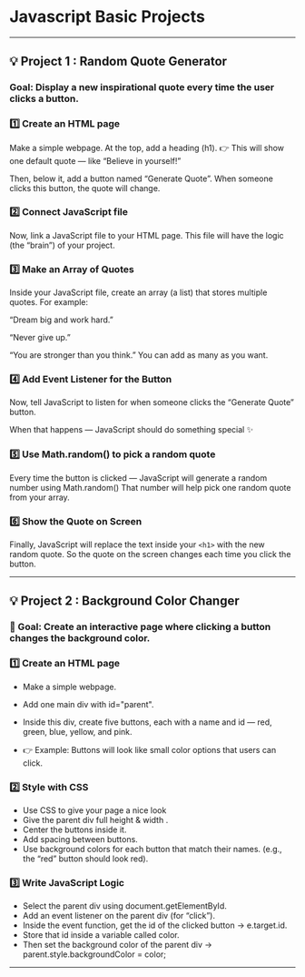 # Javascript Basic Projects 
---
## 💡 Project 1 : Random Quote Generator

### Goal: Display a new inspirational quote every time the user clicks a button.


### 1️⃣ Create an HTML page

Make a simple webpage.
At the top, add a heading (h1).
👉 This will show one default quote — like “Believe in yourself!”

Then, below it, add a button named “Generate Quote”.
When someone clicks this button, the quote will change.

### 2️⃣ Connect JavaScript file

Now, link a JavaScript file to your HTML page.
This file will have the logic (the “brain”) of your project.

### 3️⃣ Make an Array of Quotes

Inside your JavaScript file, create an array (a list) that stores multiple quotes.
For example:

“Dream big and work hard.”

“Never give up.”

“You are stronger than you think.”
You can add as many as you want.

### 4️⃣ Add Event Listener for the Button

Now, tell JavaScript to listen for when someone clicks the “Generate Quote” button.

When that happens —
JavaScript should do something special ✨

### 5️⃣ Use Math.random() to pick a random quote

Every time the button is clicked —
JavaScript will generate a random number using Math.random()
That number will help pick one random quote from your array.

### 6️⃣ Show the Quote on Screen

Finally, JavaScript will replace the text inside your `<h1>` with the new random quote.
So the quote on the screen changes each time you click the button. 


---

## 💡 Project 2 : Background Color Changer
### 🎯 Goal: Create an interactive page where clicking a button changes the background color.

### 1️⃣ Create an HTML page

- Make a simple webpage.
- Add one main div with id="parent".
- Inside this div, create five buttons, each with a name and id —
red, green, blue, yellow, and pink.

- 👉 Example: Buttons will look like small color options that users can click.

### 2️⃣ Style with CSS

-  Use CSS to give your page a nice look 
-  Give the parent div full height & width .
- Center the buttons inside it.
- Add spacing between buttons.
- Use background colors for each button that match their names.
(e.g., the “red” button should look red).

### 3️⃣ Write JavaScript Logic

- Select the parent div using document.getElementById.
- Add an event listener on the parent div (for “click”).
- Inside the event function, get the id of the clicked button → e.target.id.
- Store that id inside a variable called color.
- Then set the background color of the parent div → parent.style.backgroundColor = color;



---
